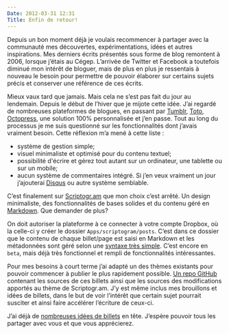 ```yaml
---
Date: 2012-03-31 12:31
Title: Enfin de retour!
---
```


Depuis un bon moment déjà je voulais recommencer à partager avec la communauté mes découvertes, expérimentations, idées et autres inspirations. Mes derniers écrits présentés sous forme de blog remontent à 2006, lorsque j’étais au Cégep. L’arrivée de Twitter et Facebook a toutefois diminué mon intérêt de bloguer, mais de plus en plus je ressentais à nouveau le besoin pour permettre de pouvoir élaborer sur certains sujets précis et conserver une référence de ces écrits.

Mieux vaux tard que jamais. Mais cela ne s’est pas fait du jour au lendemain. Depuis le début de l’hiver que je mijote cette idée. J’ai regardé de nombreuses plateformes de blogues, en passant par [Tumblr](http://www.tumblr.com), [Toto](http://cloudhead.io/toto), [Octopress](http://octopress.org), une solution 100% personnalisée et j’en passe. Tout au long  du processus je me suis questionné sur les fonctionnalités dont j’avais vraiment besoin. Cette réflexion m’a mené à cette liste :

* système de gestion simple;
* visuel minimaliste et optimisé pour du contenu textuel;
* possibilité d'écrire et gérez tout autant sur un ordinateur, une tablette ou sur un mobile;
* aucun système de commentaires intégré. Si j’en veux vraiment un jour j’ajouterai [Disqus](http://disqus.com) ou autre système semblable.

C’est finalement sur [Scriptogr.am](http://scriptogr.am) que mon choix c’est arrêté. Un design minimaliste, des fonctionnalités de bases solides et du contenu géré en [Markdown](http://daringfireball.net/projects/markdown/). Que demander de plus?

On doit autoriser la plateforme à ce connecter à votre compte Dropbox, où la celle-ci y créer le dossier `Apps/scriptogram/posts`. C’est dans ce dossier que le contenu de chaque billet/page est saisi en Markdown et les métadonnées sont géré selon une [syntaxe très simple](http://support.scriptogr.am/kb/basic-usage/writing-a-post-or-page). C’est encore en `beta`, mais déjà très fonctionnel et rempli de fonctionnalités intéressantes. 

Pour mes besoins à court terme j’ai adapté un des thèmes existants pour pouvoir commencer à publier le plus rapidement possible. [Un repo GitHub](https://github.com/jpsirois/blog.jpsirois.com/) contenant les sources de ces billets ainsi que les sources des modifications apportés au thème de Scriptogr.am. J’y est même inclus mes brouillons et idées de billets, dans le but de voir l’intérêt que certain sujet pourrait susciter et ainsi faire accélérer l’écriture de ceux-ci.

J’ai déjà de [nombreuses idées de billets](https://github.com/jpsirois/blog.jpsirois.com/tree/master/drafts) en tête. J’espère pouvoir tous les partager avec vous et que vous apprécierez.